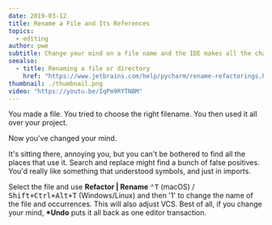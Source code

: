 ```yaml
---
date: 2019-03-12
title: Rename a File and Its References
topics:
  - editing
author: pwe
subtitle: Change your mind on a file name and the IDE makes all the changes for you.
seealso:
  - title: Renaming a file or directory
    href: "https://www.jetbrains.com/help/pycharm/rename-refactorings.html"
thumbnail: ./thumbnail.png
video: "https://youtu.be/IqPm9RYTNBM"
---
```


You made a file. You tried to choose the right filename. You then used it all over your project.

Now you've changed your mind.

It's sitting there, annoying you, but you can't be bothered to find all the places that use it. Search and replace might find a bunch of false positives. You'd really like something that understood symbols, and just in imports.

Select the file and use **Refactor | Rename** <kbd>⌃T</kbd> (macOS) / <kbd>Shift+Ctrl+Alt+T</kbd> (Windows/Linux) and then '1' to change the name of the file and occurrences. This will also adjust VCS. Best of all, if you change your mind, **\*Undo** puts it all back as one editor transaction.
